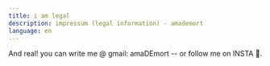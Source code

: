```yaml
---
title: i am legal
description: impressum (legal information) - amademort
language: en
---
```

And real! you can write me  @ gmail: amaDEmort -- or follow me on INSTA 📸.
